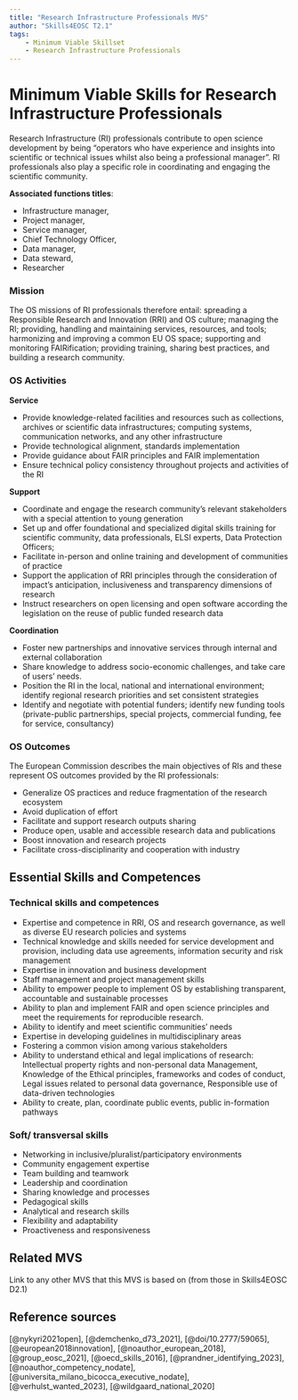```yaml
---
title: "Research Infrastructure Professionals MVS"
author: "Skills4EOSC T2.1"
tags: 
    - Minimum Viable Skillset
    - Research Infrastructure Professionals
---
```


# Minimum Viable Skills for **Research Infrastructure Professionals**

Research Infrastructure (RI) professionals contribute to open science development by being “operators who have experience and insights into scientific or technical issues whilst also being a professional manager”. RI professionals also play a specific role in coordinating and engaging the scientific community. 

**Associated functions titles**: 

- Infrastructure manager, 
- Project manager, 
- Service manager, 
- Chief Technology Officer, 
- Data manager, 
- Data steward, 
- Researcher

### Mission

The OS missions of RI professionals therefore entail: spreading a Responsible Research and Innovation (RRI) and OS culture; managing the RI; providing, handling and maintaining services, resources, and tools; harmonizing and improving a common EU OS space; supporting and monitoring FAIRification; providing training, sharing best practices, and building a research community.


### OS Activities 

**Service**
- Provide knowledge-related facilities and resources such as collections, archives or scientific data infrastructures; computing systems, communication networks, and any other infrastructure
- Provide technological alignment, standards implementation
- Provide guidance about FAIR principles and FAIR implementation 
- Ensure technical policy consistency throughout projects and activities of the RI

**Support**

- Coordinate and engage the research community’s relevant stakeholders with a special attention to young generation
- Set up and offer foundational and specialized digital skills training for scientific community, data professionals, ELSI experts, Data Protection Officers; 
- Facilitate in-person and online training and development of communities of practice
- Support the application of RRI principles through the consideration of impact’s anticipation, inclusiveness and transparency dimensions of research
- Instruct researchers on open licensing and open software according the legislation on the reuse of public funded research data

**Coordination**

- Foster new partnerships and innovative services through internal and external collaboration 
- Share knowledge to address socio-economic challenges, and take care of users’ needs.
- Position the RI in the local, national and international environment; identify regional research priorities and set consistent strategies
- Identify and negotiate with potential funders; identify new funding tools (private-public partnerships, special projects, commercial funding, fee for service, consultancy)

### OS Outcomes

The European Commission describes the main objectives of RIs and these represent OS outcomes provided by the RI professionals:

- Generalize OS practices and reduce fragmentation of the research ecosystem
- Avoid duplication of effort
- Facilitate and support research outputs sharing
- Produce open, usable and accessible research data and publications
- Boost innovation and research projects
- Facilitate cross-disciplinarity and cooperation with industry


## Essential Skills and Competences

### Technical skills and competences

- Expertise and competence in RRI, OS and research governance, as well as diverse EU research policies and systems
- Technical knowledge and skills needed for service development and provision, including data use agreements, information security and risk management
- Expertise in innovation and business development 
- Staff management and project management skills
- Ability to empower people to implement OS by establishing transparent, accountable and sustainable processes
- Ability to plan and implement FAIR and open science principles and meet the requirements for reproducible research.
- Ability to identify and meet scientific communities’ needs
- Expertise in developing guidelines in multidisciplinary areas
- Fostering a common vision among various stakeholders
- Ability to understand ethical and legal implications of research: Intellectual property rights and non-personal data Management, Knowledge of the Ethical principles, frameworks and codes of conduct, Legal issues related to personal data governance, Responsible use of data-driven technologies 
- Ability to create, plan, coordinate public events, public in-formation pathways 
 
### Soft/ transversal skills

- Networking in inclusive/pluralist/participatory environments
- Community engagement expertise
- Team building and teamwork 
- Leadership and coordination 
- Sharing knowledge and processes
- Pedagogical skills 
- Analytical and research skills
- Flexibility and adaptability
- Proactiveness and responsiveness

## Related MVS
Link to any other MVS that this MVS is based on (from those in Skills4EOSC D2.1)

## Reference sources

[@nykyri2021open], [@demchenko_d73_2021], [@doi/10.2777/59065], [@european2018innovation], [@noauthor_european_2018], [@group_eosc_2021], [@oecd_skills_2016], [@prandner_identifying_2023], [@noauthor_competency_nodate], [@universita_milano_bicocca_executive_nodate], [@verhulst_wanted_2023], [@wildgaard_national_2020]
